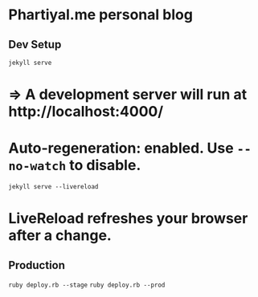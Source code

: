 # Phartiyal.me personal blog

## Dev Setup

`jekyll serve`
# => A development server will run at http://localhost:4000/
# Auto-regeneration: enabled. Use `--no-watch` to disable.

`jekyll serve --livereload`
# LiveReload refreshes your browser after a change.


## Production

`ruby deploy.rb --stage`
`ruby deploy.rb --prod`